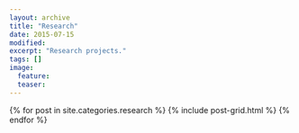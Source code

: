 ```yaml
---
layout: archive
title: "Research"
date: 2015-07-15
modified:
excerpt: "Research projects."
tags: []
image:
  feature:
  teaser:
---
```


<div class="tiles">
{% for post in site.categories.research %}
  {% include post-grid.html %}
{% endfor %}
</div><!-- /.tiles -->